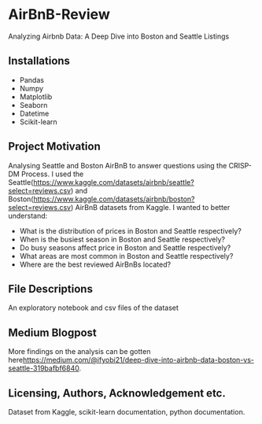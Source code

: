 # AirBnB-Review
Analyzing Airbnb Data: A Deep Dive into Boston and Seattle Listings

## Installations
- Pandas
- Numpy
- Matplotlib
- Seaborn
- Datetime
- Scikit-learn

## Project Motivation
Analysing Seattle and Boston AirBnB to answer questions using the CRISP-DM Process. I used the Seattle(https://www.kaggle.com/datasets/airbnb/seattle?select=reviews.csv) and Boston(https://www.kaggle.com/datasets/airbnb/boston?select=reviews.csv) AirBnB datasets from Kaggle. I wanted to better understand:

- What is the distribution of prices in Boston and Seattle respectively?
- When is the busiest season in Boston and Seattle respectively?
- Do busy seasons affect price in Boston and Seattle respectively?
- What areas are most common in Boston and Seattle respectively?
- Where are the best reviewed AirBnBs located?

## File Descriptions
An exploratory notebook and csv files of the dataset

## Medium Blogpost
More findings on the analysis can be gotten here<https://medium.com/@ifyobi21/deep-dive-into-airbnb-data-boston-vs-seattle-319bafbf6840>.

## Licensing, Authors, Acknowledgement etc.
Dataset from Kaggle, scikit-learn documentation, python documentation.
